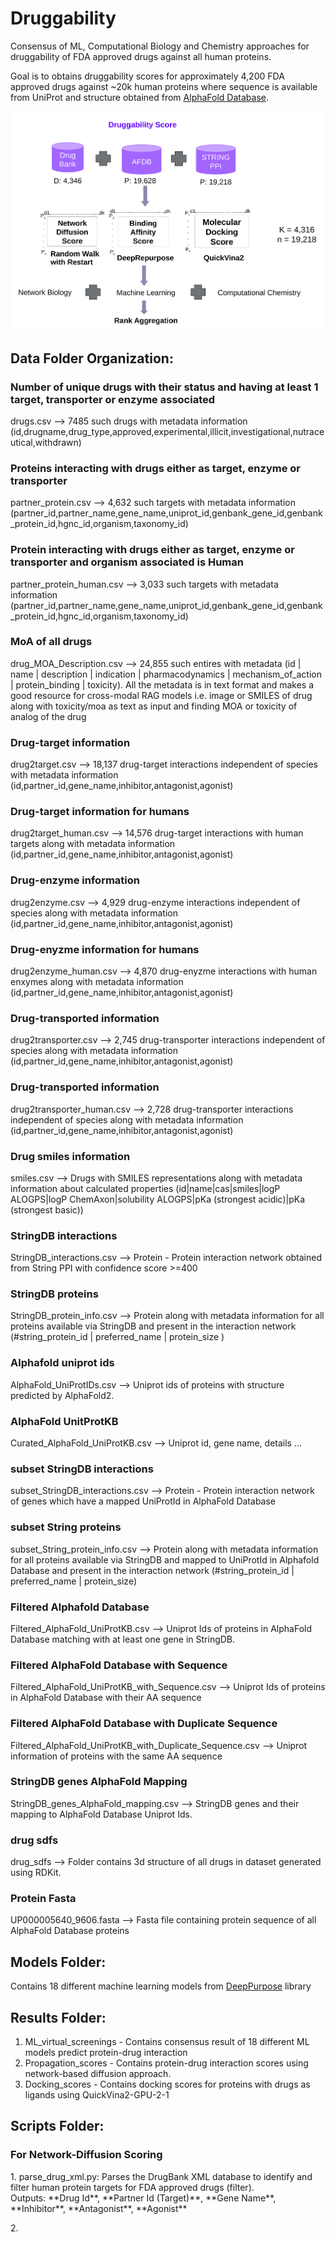 # Druggability
Consensus of ML, Computational Biology and Chemistry approaches for druggability of FDA approved drugs against all human proteins.

Goal is to obtains druggability scores for approximately 4,200 FDA approved drugs against ~20k human proteins where sequence is available from UniProt and structure obtained from [AlphaFold Database](https://alphafold.ebi.ac.uk/).

![Basic Workflow](Workflow/Druggability_Workflow_Actual.jpg)

## Data Folder Organization:

### Number of unique drugs with their status and having at least 1 target, transporter or enzyme associated
drugs.csv --> 7485 such drugs with metadata information (id,drugname,drug_type,approved,experimental,illicit,investigational,nutraceutical,withdrawn)

### Proteins interacting with drugs either as target, enzyme or transporter
partner_protein.csv --> 4,632 such targets with metadata information (partner_id,partner_name,gene_name,uniprot_id,genbank_gene_id,genbank_protein_id,hgnc_id,organism,taxonomy_id)

### Protein interacting with drugs either as target, enzyme or transporter and organism associated is Human
partner_protein_human.csv --> 3,033 such targets with metadata information (partner_id,partner_name,gene_name,uniprot_id,genbank_gene_id,genbank_protein_id,hgnc_id,organism,taxonomy_id)

### MoA of all drugs
drug_MOA_Description.csv --> 24,855 such entires with metadata (id | name | description | indication | pharmacodynamics | mechanism_of_action | protein_binding | toxicity). All the metadata is in text format and makes a good resource for cross-modal RAG models i.e. image or SMILES of drug along with toxicity/moa as text as input and finding MOA or toxicity of analog of the drug

### Drug-target information
drug2target.csv --> 18,137 drug-target interactions independent of species with metadata information (id,partner_id,gene_name,inhibitor,antagonist,agonist)

### Drug-target information for humans
drug2target_human.csv --> 14,576 drug-target interactions with human targets along with metadata information (id,partner_id,gene_name,inhibitor,antagonist,agonist)

### Drug-enzyme information
drug2enzyme.csv --> 4,929 drug-enzyme interactions independent of species along with metadata information (id,partner_id,gene_name,inhibitor,antagonist,agonist)

### Drug-enyzme information for humans
drug2enzyme_human.csv --> 4,870 drug-enyzme interactions with human enxymes along with metadata information (id,partner_id,gene_name,inhibitor,antagonist,agonist)

### Drug-transported information
drug2transporter.csv --> 2,745 drug-transporter interactions independent of species along with metadata information (id,partner_id,gene_name,inhibitor,antagonist,agonist)

### Drug-transported information
drug2transporter_human.csv --> 2,728 drug-transporter interactions independent of species along with metadata information (id,partner_id,gene_name,inhibitor,antagonist,agonist)

### Drug smiles information
smiles.csv --> Drugs with SMILES representations along with metadata information about calculated properties (id|name|cas|smiles|logP ALOGPS|logP ChemAxon|solubility ALOGPS|pKa (strongest acidic)|pKa (strongest basic))

### StringDB interactions
StringDB_interactions.csv --> Protein - Protein interaction network  obtained from String PPI with confidence score >=400

### StringDB proteins
StringDB_protein_info.csv --> Protein along with metadata information for all proteins available via StringDB and present in the interaction network (#string_protein_id | preferred_name | protein_size )

### Alphafold uniprot ids
AlphaFold_UniProtIDs.csv --> Uniprot ids of proteins with structure predicted by AlphaFold2.

### AlphaFold UnitProtKB
Curated_AlphaFold_UniProtKB.csv -->  Uniprot id, gene name, details ...

### subset StringDB interactions
subset_StringDB_interactions.csv --> Protein -  Protein interaction network of genes which have a mapped UniProtId in AlphaFold Database

### subset String proteins
subset_String_protein_info.csv --> Protein along with metadata information for all proteins available via StringDB and mapped to UniProtId in Alphafold Database and present in the interaction network (#string_protein_id | preferred_name | protein_size)

### Filtered Alphafold Database
Filtered_AlphaFold_UniProtKB.csv --> Uniprot Ids of proteins in AlphaFold Database matching with at least one gene in StringDB.

### Filtered AlphaFold Database with Sequence
Filtered_AlphaFold_UniProtKB_with_Sequence.csv --> Uniprot Ids of proteins in AlphaFold Database with their AA sequence

### Filtered AlphaFold Database with Duplicate Sequence
Filtered_AlphaFold_UniProtKB_with_Duplicate_Sequence.csv --> Uniprot information of proteins with the same AA sequence

### StringDB genes AlphaFold Mapping
StringDB_genes_AlphaFold_mapping.csv --> StringDB genes and their mapping to AlphaFold Database Uniprot Ids.

### drug sdfs
drug_sdfs --> Folder contains 3d structure of all drugs in dataset generated using RDKit.

### Protein Fasta
UP000005640_9606.fasta --> Fasta file containing protein sequence of all AlphaFold Database proteins

## Models Folder:

Contains 18 different machine learning models from [DeepPurpose](https://github.com/kexinhuang12345/DeepPurpose) library 

## Results Folder:

1. ML_virtual_screenings - Contains consensus result of 18 different ML models predict protein-drug interaction
2. Propagation_scores - Contains protein-drug interaction scores using network-based diffusion approach.
3. Docking_scores - Contains docking scores for proteins with drugs as ligands using QuickVina2-GPU-2-1

## Scripts Folder:

### For Network-Diffusion Scoring

<p>
1. parse_drug_xml.py: Parses the DrugBank XML database to identify and filter human protein targets for FDA approved drugs (filter). </br>
   Outputs: **Drug Id**, **Partner Id (Target)**, **Gene Name**, **Inhibitor**, **Antagonist**, **Agonist** 
</p>

<p>
2. 
</p>

